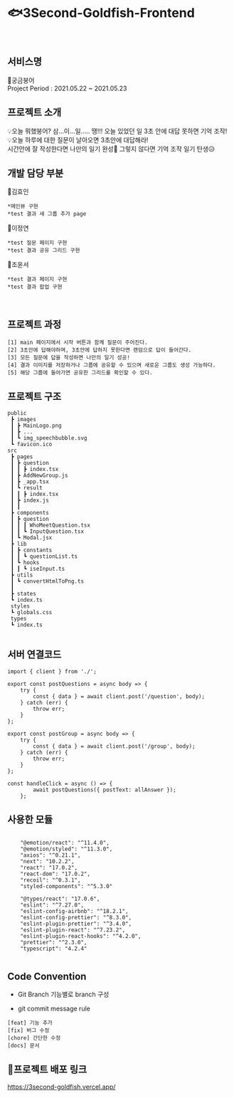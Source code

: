 # 🐟3Second-Goldfish-Frontend
<br/>

## 서비스명
🐠궁금붕어
<br/>
Project Period : 2021.05.22 ~ 2021.05.23
## 프로젝트 소개 
💡오늘 뭐했붕어? 삼...이...일..... 땡!!! 오늘 있었던 일 3초 안에 대답 못하면 기억 조작!
</br>
💡오늘 하루에 대한 질문이 날아오면 3초안에 대답해라! 
</br>  시간안에 잘 작성한다면 나만의 일기 완성🤩 그렇지 않다면 기억 조작 일기 탄생😥 
</br>

## 개발 담당 부분
🙌김효인
```
*메인뷰 구현
*test 결과 새 그룹 추가 page
```
🙌이정연
```
*test 질문 페이지 구현
*test 결과 공유 그리드 구현
```
🙌조윤서
```
*test 결과 페이지 구현
*test 결과 팝업 구현
```
</br>

## 프로젝트 과정
```
[1] main 페이지에서 시작 버튼과 함께 질문이 주어진다.
[2] 3초안에 답해야하며, 3초안에 답하지 못한다면 랜덤으로 답이 들어간다.
[3] 모든 질문에 답을 작성하면 나만의 일기 성공! 
[4] 결과 이미지를 저장하거나 그룹에 공유할 수 있으며 새로운 그룹도 생성 가능하다.
[5] 해당 그룹에 들어가면 공유한 그리드를 확인할 수 있다.
```

## 프로젝트 구조
```
public
 ┣ images
 ┃ ┣ MainLogo.png
 ┃ ┣ ...
 ┃ ┗ img_speechbubble.svg
 ┗ favicon.ico
src
 ┣ pages
 ┃ ┣ question
 ┃ ┃ ┣ index.tsx
 ┃ ┣ AddNewGroup.js
 ┃ ┣ _app.tsx
 ┃ ┗ result
 ┃ ┃ ┣ index.tsx
 ┃ ┣ index.js
 ┃ ┃ 
 ┣ components
 ┃ ┣ question
 ┃ ┃ ┃ WhoMeetQuestion.tsx
 ┃ ┃ ┗ InputQuestion.tsx
 ┃ ┗ Modal.jsx
 ┣ lib
 ┃ ┣ constants
 ┃ ┃ ┗ questionList.ts
 ┃ ┗ hooks
 ┃ ┃ ┗ iseInput.ts
 ┣ utils
 ┃ ┗ convertHtmlToPng.ts
 ┃  
 ┣ states
 ┗ index.ts 
 styles
 ┗ globals.css
 types
 ┗ index.ts
 

```
## 서버 연결코드
```
import { client } from './';

export const postQuestions = async body => {
	try {
		const { data } = await client.post('/question', body);
	} catch (err) {
		throw err;
	}
};

export const postGroup = async body => {
	try {
		const { data } = await client.post('/group', body);
	} catch (err) {
		throw err;
	}
};
```

```
const handleClick = async () => {
		await postQuestions({ postText: allAnswer });
	};
 ```

## 사용한 모듈
```

    "@emotion/react": "^11.4.0",
    "@emotion/styled": "^11.3.0",
    "axios": "^0.21.1",
    "next": "10.2.2",
    "react": "17.0.2",
    "react-dom": "17.0.2",
    "recoil": "^0.3.1",
    "styled-components": "^5.3.0"
  
    "@types/react": "17.0.6",
    "eslint": "^7.27.0",
    "eslint-config-airbnb": "^18.2.1",
    "eslint-config-prettier": "^8.3.0",
    "eslint-plugin-prettier": "^3.4.0",
    "eslint-plugin-react": "^7.23.2",
    "eslint-plugin-react-hooks": "^4.2.0",
    "prettier": "^2.3.0",
    "typescript": "4.2.4"
 
```
## Code Convention
* Git Branch
기능별로 branch 구성

* git commit message rule
```
[feat] 기능 추가
[fix] 버그 수정
[chore] 간단한 수정
[docs] 문서
```

## 🌼프로젝트 배포 링크
https://3second-goldfish.vercel.app/
